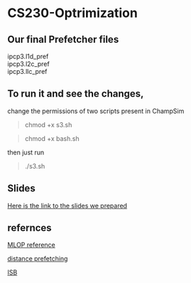 # CS230-Optrimization
## Our final Prefetcher files  <br />

ipcp3.l1d_pref   <br />
ipcp3.l2c_pref    <br />
ipcp3.llc_pref    <br />

## To run it and see the changes, 
change the permissions of two scripts present in ChampSim

> chmod +x s3.sh

> chmod +x bash.sh

then just run
> ./s3.sh

## Slides
[Here is the link to the slides we prepared](https://docs.google.com/presentation/d/1zu4fjqaT9B2gJlz7J13vsfb4O7a_Q0ITmP_nQGvoQXA/edit?usp=sharing)

## refernces
[MLOP reference](https://dpc3.compas.cs.stonybrook.edu/pdfs/Multi_lookahead.pdf)


[distance prefetching](https://www.cse.psu.edu/~axs53/csl/papers/isca02.pdf)


[ISB](https://www.cs.utexas.edu/~lin/papers/micro13.pdf)


